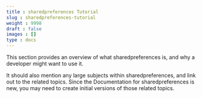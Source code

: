 ```yaml
---
title : sharedpreferences Tutorial
slug : sharedpreferences-tutorial
weight : 9998
draft : false
images : []
type : docs
---
```


This section provides an overview of what sharedpreferences is, and why a developer might want to use it.

It should also mention any large subjects within sharedpreferences, and link out to the related topics.  Since the Documentation for sharedpreferences is new, you may need to create initial versions of those related topics.

